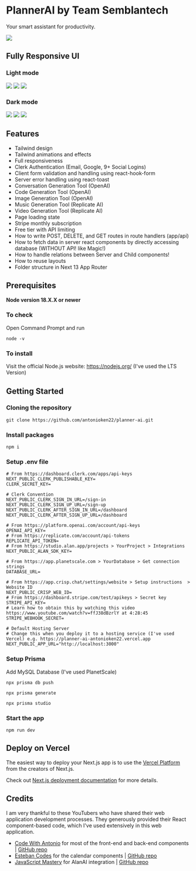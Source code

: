 # PlannerAI by Team Semblantech
Your smart assistant for productivity.

![](/demo-images/landing.png)


## Fully Responsive UI

### Light mode
![](/demo-images/dashboard-lg-light.png) ![](/demo-images/dashboard-md-light.png) ![](/demo-images/dashboard-sm-light.png)

### Dark mode
![](/demo-images/dashboard-lg-dark.png) ![](/demo-images/dashboard-md-dark.png) ![](/demo-images/dashboard-sm-dark.png)


## Features
- Tailwind design
- Tailwind animations and effects
- Full responsiveness
- Clerk Authentication (Email, Google, 9+ Social Logins)
- Client form validation and handling using react-hook-form
- Server error handling using react-toast
- Conversation Generation Tool (OpenAI)
- Code Generation Tool (OpenAI)
- Image Generation Tool (OpenAI)
- Music Generation Tool (Replicate AI)
- Video Generation Tool (Replicate AI)
- Page loading state
- Stripe monthly subscription
- Free tier with API limiting
- How to write POST, DELETE, and GET routes in route handlers (app/api)
- How to fetch data in server react components by directly accessing database (WITHOUT API! like Magic!)
- How to handle relations between Server and Child components!
- How to reuse layouts
- Folder structure in Next 13 App Router


## Prerequisites
**Node version 18.X.X or newer**

### To check 
Open Command Prompt and run
```shell
node -v
```

### To install
Visit the official Node.js website: https://nodejs.org/ (I've used the LTS Version)


## Getting Started

### Cloning the repository
```shell
git clone https://github.com/antonioken22/planner-ai.git
```

### Install packages
```shell
npm i
```

### Setup .env file
```env
# From https://dashboard.clerk.com/apps/api-keys
NEXT_PUBLIC_CLERK_PUBLISHABLE_KEY=
CLERK_SECRET_KEY=

# Clerk Convention
NEXT_PUBLIC_CLERK_SIGN_IN_URL=/sign-in
NEXT_PUBLIC_CLERK_SIGN_UP_URL=/sign-up
NEXT_PUBLIC_CLERK_AFTER_SIGN_IN_URL=/dashboard
NEXT_PUBLIC_CLERK_AFTER_SIGN_UP_URL=/dashboard

# From https://platform.openai.com/account/api-keys
OPENAI_API_KEY=
# From https://replicate.com/account/api-tokens
REPLICATE_API_TOKEN=
# From https://studio.alan.app/projects > YourProject > Integrations
NEXT_PUBLIC_ALAN_SDK_KEY=

# From https://app.planetscale.com > YourDatabase > Get connection strings
DATABASE_URL=

# From https://app.crisp.chat/settings/website > Setup instructions  > Website ID
NEXT_PUBLIC_CRISP_WEB_ID=
# From https://dashboard.stripe.com/test/apikeys > Secret key
STRIPE_API_KEY=
# Learn how to obtain this by watching this video https://www.youtube.com/watch?v=ffJ38dBzrlY at 4:28:45
STRIPE_WEBHOOK_SECRET=

# Default Hosting Server
# Change this when you deploy it to a hosting service (I've used Vercel) e.g. https://planner-ai-antonioken22.vercel.app
NEXT_PUBLIC_APP_URL="http://localhost:3000"
```

### Setup Prisma
Add MySQL Database (I've used PlanetScale)

```shell
npx prisma db push
```
```shell
npx prisma generate
```
```shell
npx prisma studio
```

### Start the app

```shell
npm run dev
```

## Deploy on Vercel
The easiest way to deploy your Next.js app is to use the [Vercel Platform](https://vercel.com/new?utm_medium=default-template&filter=next.js&utm_source=create-next-app&utm_campaign=create-next-app-readme) from the creators of Next.js.

Check out [Next.js deployment documentation](https://nextjs.org/docs/deployment) for more details.

## Credits
I am very thankful to these YouTubers who have shared their web application development processes. They generously provided their React component-based code, which I've used extensively in this web application.

- [Code With Antonio](https://www.youtube.com/watch?v=ffJ38dBzrlY&t=16264s) for most of the front-end and back-end components | [GitHub repo](https://github.com/AntonioErdeljac/next13-ai-saas)
- [Esteban Codes](https://www.youtube.com/watch?v=KUKyTRYGrnU&t=7328s) for the calendar components | [GitHub repo](https://github.com/3stbn/google-calendar-clone)
- [JavaScript Mastery](https://www.youtube.com/watch?v=rqw3OftE5sA&t=704s) for AlanAI integration | [GitHub repo](https://github.com/adrianhajdin/project_news_alan_ai)
